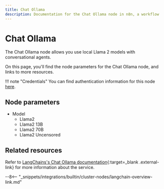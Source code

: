 ```yaml
---
title: Chat Ollama
description: Documentation for the Chat Ollama node in n8n, a workflow automation platform. Includes details of operations and configuration, and links to examples and credentials information.
---
```


# Chat Ollama

The Chat Ollama node allows you use local Llama 2 models with conversational agents.

On this page, you'll find the node parameters for the Chat Ollama node, and links to more resources.

!!! note "Credentials"
    You can find authentication information for this node [here](/integrations/builtin/credentials/ollama/).

<!--
!!! note "Examples and templates"
	For usage examples and templates to help you get started, refer to n8n's [LangChain integrations](https://n8n.io/integrations/langchain/){:target=_blank .external-link} page.
-->
	
## Node parameters

* Model
	* Llama2
	* Llama2 13B
	* Llama2 70B
	* Llama2 Uncensored

## Related resources

<!--
View [example workflows and related content](https://n8n.io/integrations/langchain/){:target=_blank .external-link} on n8n's website.
-->

Refer to [LangChains's Chat Ollama documentation](https://js.langchain.com/docs/modules/model_io/models/chat/integrations/ollama){:target=_blank .external-link} for more information about the service.

--8<-- "_snippets/integrations/builtin/cluster-nodes/langchain-overview-link.md"
